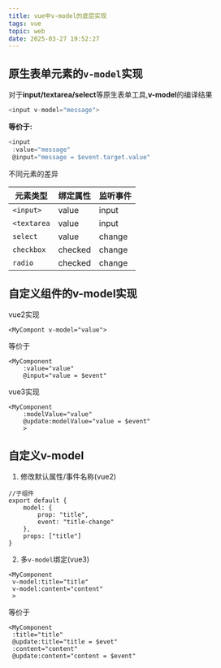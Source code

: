 ```yaml
---
title: vue中v-model的底层实现
tags: vue
topic: web
date: 2025-03-27 19:52:27
---
```



## 原生表单元素的`v-model`实现

对于**input/textarea/select**等原生表单工具,**v-model**的编译结果

```javascript
<input v-model="message">
```

**等价于:**
```javascript
<input
 :value="message"
 @input="message = $event.target.value"
```

不同元素的差异

| 元素类型        | 绑定属性    | 监听事件   |
|-------------|---------|--------|
| `<input>`   | value   | input  |
| `<textarea` | value   | input  |
| `select`    | value   | change |
| `checkbox`  | checked | change |
| `radio`     | checked | change |

## 自定义组件的**v-model**实现
vue2实现
```vue
<MyCompont v-model="value">
```
等价于
```vue
<MyComponent
    :value="value"
    @input="value = $event"
```

vue3实现
```vue
<MyComponent
    :modelValue="value"
    @update:modelValue="value = $event"
    >
```

## 自定义**v-model**
1. 修改默认属性/事件名称(vue2)
```vue
//子组件
export default {
    model: {
        prop: "title",
        event: "title-change"
    },
    props: ["title"]
}
```
2. 多`v-model`绑定(vue3)
```vue
<MyComponent
 v-model:title="title"
 v-model:content="content"
 >
```
等价于
```vue
<MyComponent
 :title="title"
 @update:title="title = $evet"
 :content="content"
 @update:content="content = $event"
```
